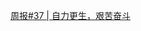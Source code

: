 





[周报#37 | 自力更生，艰苦奋斗](https://github.com/janrone/Heekly/blob/main/2022/%E5%91%A8%E6%8A%A5%2337%20%7C%20%E8%87%AA%E5%8A%9B%E6%9B%B4%E7%94%9F%EF%BC%8C%E8%89%B0%E8%8B%A6%E5%A5%8B%E6%96%97.md)